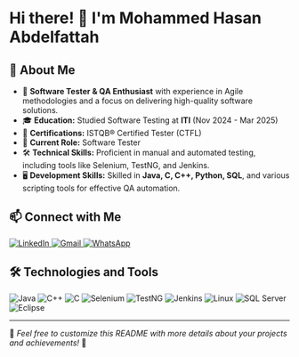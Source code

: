# Hi there! 👋 I'm Mohammed Hasan Abdelfattah

## 📌 About Me
- 🔬 **Software Tester & QA Enthusiast** with experience in Agile methodologies and a focus on delivering high-quality software solutions.
- 🎓 **Education:** Studied Software Testing at **ITI** (Nov 2024 - Mar 2025)
- 📜 **Certifications:**  ISTQB® Certified Tester (CTFL)
- 💼 **Current Role:** Software Tester
- 🛠️ **Technical Skills:** Proficient in manual and automated testing, including tools like Selenium, TestNG, and Jenkins.
- 🖥 **Development Skills:** Skilled in **Java, C, C++, Python, SQL**, and various scripting tools for effective QA automation.

## 📫 Connect with Me
<a href="https://www.linkedin.com/in/mohammed-hasan-abdelfattah/" target="_blank">
  <img src="https://img.shields.io/badge/LinkedIn-blue?logo=linkedin" alt="LinkedIn">
</a>  
<a href="mailto:mohammed.hasan.abdelfattah@gmail.com" target="_blank">
  <img src="https://img.shields.io/badge/Gmail-red?logo=gmail" alt="Gmail">
</a>  
<a href="https://wa.me/+201066135213" target="_blank">
  <img src="https://img.shields.io/badge/WhatsApp-green?logo=whatsapp" alt="WhatsApp">
</a>


## 🛠 Technologies and Tools
<p align="left">
  <img src="https://img.shields.io/badge/Java-007396?logo=java&logoColor=white" alt="Java" />
  <img src="https://img.shields.io/badge/C%2B%2B-00599C?logo=c%2B%2B&logoColor=white" alt="C++" />
  <img src="https://img.shields.io/badge/C-00599C?logo=c&logoColor=white" alt="C" />
  <img src="https://img.shields.io/badge/Selenium-43B02A?logo=selenium&logoColor=white" alt="Selenium" />
  <img src="https://img.shields.io/badge/TestNG-purple?logo=testng&logoColor=white" alt="TestNG" />
  <img src="https://img.shields.io/badge/Jenkins-D24939?logo=jenkins&logoColor=white" alt="Jenkins" />
  <img src="https://img.shields.io/badge/Linux-FCC624?logo=linux&logoColor=black" alt="Linux" />
  <img src="https://img.shields.io/badge/SQL%20Server-CC2927?logo=microsoft-sql-server&logoColor=white" alt="SQL Server" />
  <img src="https://img.shields.io/badge/Eclipse-2C2255?logo=eclipse-ide&logoColor=white" alt="Eclipse" />
</p>

---

📌 *Feel free to customize this README with more details about your projects and achievements!* 🚀

